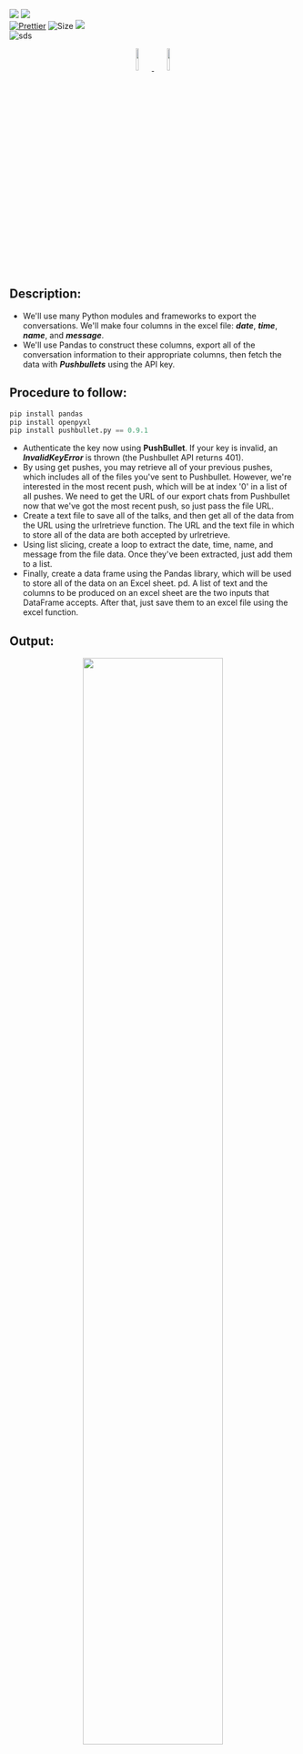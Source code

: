 ![](http://ForTheBadge.com/images/badges/made-with-python.svg)
![](https://forthebadge.com/images/badges/built-by-developers.svg)</br>
[![Prettier](https://img.shields.io/badge/Code%20Style-Prettier-red.svg)](https://github.com/prettier/prettier)
![Size](https://img.shields.io/github/repo-size/Iamtripathisatyam/WhatsApp_Backup_to_Excel?color=red&label=Repo%20Size%20)
![](https://img.shields.io/tokei/lines/github/Iamtripathisatyam/WhatsApp_Backup_to_Excel?color=red&label=Lines%20of%20Code)</br>
![sds](https://profile-counter.glitch.me/{WhatsApp_Backup_to_Excel}/count.svg)

<p align="center">
<a href="https://github.com/Iamtripathisatyam/WhatsApp_Backup_to_Excel/blob/main/Backup.py"><img width="10%"src="https://cdn.icon-icons.com/icons2/373/PNG/256/Whatsapp_37229.png" /> <img width="10%"src="https://cdn.icon-icons.com/icons2/195/PNG/256/Excel_2013_23480.png" /> </a>
</p>


## Description: 
- We'll use many Python modules and frameworks to export the conversations. We'll make four columns in the excel file: ***date***, ***time***, ***name***, and ***message***. 
- We'll use Pandas to construct these columns, export all of the conversation information to their appropriate columns, then fetch the data with ***Pushbullets*** using the API key.

## Procedure to follow: 
```python
pip install pandas
pip install openpyxl
pip install pushbullet.py == 0.9.1
```
- Authenticate the key now using **PushBullet**. If your key is invalid, an ***InvalidKeyError*** is thrown (the Pushbullet API returns 401).
- By using get pushes, you may retrieve all of your previous pushes, which includes all of the files you've sent to Pushbullet. However, we're interested in the most recent push, which will be at index '0' in a list of all pushes. We need to get the URL of our export chats from Pushbullet now that we've got the most recent push, so just pass the file URL.
- Create a text file to save all of the talks, and then get all of the data from the URL using the urlretrieve function. The URL and the text file in which to store all of the data are both accepted by urlretrieve.
- Using list slicing, create a loop to extract the date, time, name, and message from the file data. Once they've been extracted, just add them to a list.
- Finally, create a data frame using the Pandas library, which will be used to store all of the data on an Excel sheet. pd. A list of text and the columns to be produced on an excel sheet are the two inputs that DataFrame accepts. After that, just save them to an excel file using the excel function.


## Output: 
<p align="center">
<img width="70%"src="https://user-images.githubusercontent.com/69134468/127760382-67f9e235-8f14-4eb9-b82c-8515e0d71cd8.jpg"/></a>
</p>

